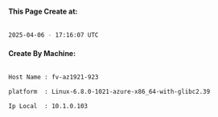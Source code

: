 
   
#### This Page Create at:

```bash

2025-04-06 - 17:16:07 UTC

```

#### Create By Machine:

```bash

Host Name : fv-az1921-923

platform  : Linux-6.8.0-1021-azure-x86_64-with-glibc2.39

Ip Local  : 10.1.0.103

```

